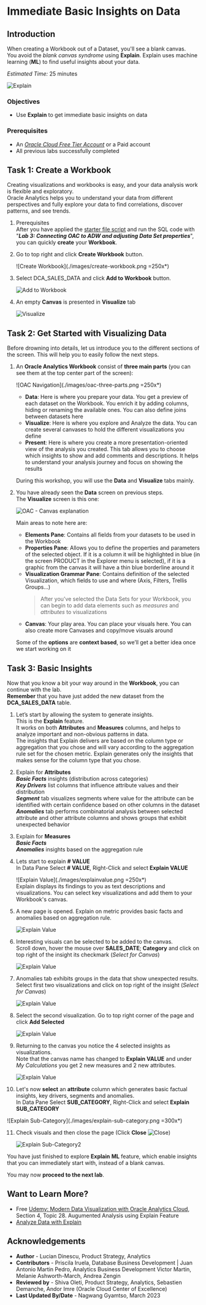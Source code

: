 # Immediate Basic Insights on Data

## Introduction

When creating a Workbook out of a Dataset, you'll see a blank canvas.  
You avoid the _blank canvas syndrome_  using **Explain**. Explain uses machine learning (**ML**) to find useful insights about your data.

_Estimated Time:_ 25 minutes

![Explain](./images/explain-overview.png)

### Objectives

- Use **Explain** to get immediate basic insights on data

### Prerequisites  

* An [_Oracle Cloud Free Tier Account_](https://www.oracle.com/cloud/free/) or a Paid account
* All previous labs successfully completed
## Task 1: Create a Workbook  
Creating visualizations and workbooks is easy, and your data analysis work is flexible and exploratory.  
Oracle Analytics helps you to understand your data from different perspectives and fully explore your data to find correlations, discover patterns, and see trends.

1.  Prerequisites  
After you have applied the [starter file script](https://objectstorage.us-ashburn-1.oraclecloud.com/p/c_PgI7AIzbn3bkEkqbZAhAUuNjMVw2KE6dvITNOtj9AVRJ_sNiCub6nRaR2kJApp/n/idbwmyplhk4t/b/LiveLabs/o/starter-file.sql) and run the SQL code with "**_Lab 3: Connecting OAC to ADW and adjusting Data Set properties_**", you can quickly **create** your **Workbook**.  

2.  Go to top right and click **Create Workbook** button.

    ![Create Workbook](./images/create-workbook.png =250x*)


3.  Select DCA\_SALES\_DATA and click **Add to Workbook** button.

    ![Add to Workbook](./images/add-dataset.png)

4.  An empty **Canvas** is presented in **Visualize** tab  

    ![Visualize](./images/visualize.png)    

## Task 2: Get Started with Visualizing Data  
Before drowning into details, let us introduce you to the different sections of the screen. This will help you to easily follow the next steps.

1. An **Oracle Analytics Workbook** consist of **three main parts** (you can see them at the top center part of the screen):

   ![OAC Navigation](./images/oac-three-parts.png =250x*)  
     - **Data**: Here is where you prepare your data. You get a preview of each dataset on the Workbook. You enrich it by adding columns, hiding or renaming the available ones. You can also define joins between datasets here  
     - **Visualize**: Here is where you explore and Analyze the data. You can create several canvases to hold the different visualizations you define  
     - **Present**: Here is where you create a more presentation-oriented view of the analysis you created. This tab allows you to choose which insights to show and add comments and descriptions. It helps to understand your analysis journey and focus on showing the results

    During this workshop, you will use the **Data** and **Visualize** tabs mainly.

2. You have already seen the **Data** screen on previous steps.  
The **Visualize** screen is this one:

   ![OAC - Canvas explanation](./images/dv-overview.png)

    Main areas to note here are:  
    - **Elements Pane**: Contains all fields from your datasets to be used in the Workbook  
    - **Properties Pane**: Allows you to define the properties and parameters of the selected object. If it is a column it will be highlighted in blue (in the screen PRODUCT in the Explorer menu is selected), if it is a graphic from the canvas it will have a thin blue borderline around it  
    - **Visualization Grammar Pane**: Contains definition of the selected Visualization, which fields to use and where (Axis, Filters, Trellis Groups...)
      > After you’ve selected the Data Sets for your Workbook, you can begin to add data elements such as _measures_ and _attributes_ to visualizations
    - **Canvas**: Your play area. You can place your visuals here. You can also create more Canvases and copy/move visuals around

    Some of the **options** are **context based**, so we’ll get a better idea once we start working on it

## Task 3: Basic Insights

Now that you know a bit your way around in the **Workbook**, you can continue with the lab.  
**Remember** that you have just added the new dataset from the **DCA\_SALES\_DATA** table.  

1. Let’s start by allowing the system to generate insights.  
This is the **Explain** feature.  
    It works on both **Attributes** and **Measures** columns, and helps to analyze important and non-obvious patterns in data.  
    The insights that Explain delivers are based on the column type or aggregation that you chose and will vary according to the aggregation rule set for the chosen metric. Explain generates only the insights that makes sense for the column type that you chose.

2. Explain for **Attributes**  
    **_Basic Facts_** insights (distribution across categories)  
    **_Key Drivers_** list columns that influence attribute values and their distribution  
    **_Segment_** tab visualizes segments where value for the attribute can be identified with certain confidence based on other columns in the dataset  
    **_Anomalies_** tab performs combinatorial analysis between selected attribute and other attribute columns and shows groups that exhibit unexpected behavior

3. Explain for **Measures**  
    **_Basic Facts_**  
    **_Anomalies_** insights based on the aggregation rule

4. Lets start to explain **# VALUE**  
In Data Pane Select **# VALUE**, Right-Click and select **Explain VALUE**

    ![Explain Value](./images/explainvalue.png =250x*)  
    Explain displays its findings to you as text descriptions and visualizations. You can select key visualizations and add them to your Workbook's canvas.

5. A new page is opened. Explain on metric provides basic facts and anomalies based on aggregation rule.

   ![Explain Value](./images/explainvalue2.png)  

6. Interesting visuals can be selected to be added to the canvas.  
Scroll down, hover the mouse over **SALES\_DATE**; **Category** and click on top right of the insight its checkmark (_Select for Canvas_)

   ![Explain Value](./images/explainvaluebasicfacts.png)

7. Anomalies tab exhibits groups in the data that show unexpected results.  
Select first two visualizations and click on top right of the insight (_Select for Canvas_)

   ![Explain Value](./images/explainvalueanomalies1.png)


8. Select the second visualization. Go to top right corner of the page and click **Add Selected**

    ![Explain Value](./images/explainvalueanomalies2.png)

9. Returning to the canvas you notice the 4 selected insights as visualizations.  
Note that the canvas name has changed to **Explain VALUE** and under _My Calculations_ you get 2 new measures and 2 new attributes.  

   ![Explain Value](./images/explainvaluecanvas.png)

10. Let's now **select** an **attribute** column which generates basic factual insights, key drivers, segments and anomalies.  
In Data Pane Select **SUB\_CATEGORY**, Right-Click and select **Explain SUB\_CATEGORY**

   ![Explain Sub-Category](./images/explain-sub-category.png =300x*)

11. Check visuals and then close the page (Click **Close** ![Close](./images/explainsubcategoryclose2.png))

    ![Explain Sub-Category2](./images/explainsubcategory2.png)

You have just finished to explore **Explain** **ML** feature, which enable insights that you can immediately start with, instead of a blank canvas.

You may now **proceed to the next lab**.

## Want to Learn More?

- Free [Udemy: Modern Data Visualization with Oracle Analytics Cloud](https://www.udemy.com/augmented-analytics/), Section 4, Topic 28. Augumented Analysis using Explain Feature
- [Analyze Data with Explain](https://docs.oracle.com/en/middleware/bi/analytics-desktop/bidvd/analyze-data-explain.html#GUID-D1C86E85-5380-4566-B1CB-DC14E0D3919E)

## **Acknowledgements**

- **Author** - Lucian Dinescu, Product Strategy, Analytics
- **Contributors** - Priscila Iruela, Database Business Development | Juan Antonio Martin Pedro, Analytics Business Development Victor Martin, Melanie Ashworth-March, Andrea Zengin
- **Reviewed by** - Shiva Oleti, Product Strategy, Analytics, Sebastien Demanche, Andor Imre (Oracle Cloud Center of Excellence)
- **Last Updated By/Date** - Nagwang Gyamtso, March 2023
